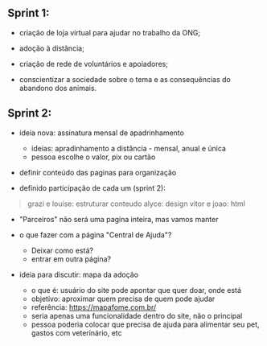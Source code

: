 ## Sprint 1:

- criação de loja virtual para ajudar no trabalho da ONG;

- adoção à distância;

- criação de rede de voluntários e apoiadores;

- conscientizar a sociedade sobre o tema e as consequências do abandono dos animais.


## Sprint 2:
- ideia nova: assinatura mensal de apadrinhamento
    - ideias: apradinhamento a distância - mensal, anual e única
    - pessoa escolhe o valor, pix ou cartão    

- definir conteúdo das paginas para organização 
 
- definido participação de cada um (sprint 2):
> grazi e louise: estruturar conteudo
> alyce: design
> vitor e joao: html

- "Parceiros" não será uma pagina inteira, mas vamos manter

- o que fazer com a página "Central de Ajuda"? 
    - Deixar como está?
    - entrar em outra página?

- ideia para discutir: mapa da adoção
    - o que é: usuário do site pode apontar que quer doar, onde está
    - objetivo: aproximar quem precisa de quem pode ajudar
    - referência: https://mapafome.com.br/
    - seria apenas uma funcionalidade dentro do site, não o principal
    - pessoa poderia colocar que precisa de ajuda para alimentar seu pet, gastos com veterinário, etc
